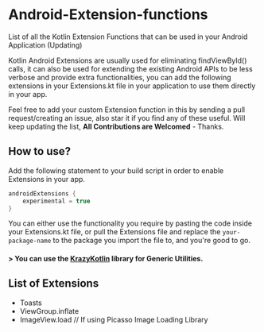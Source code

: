 # Android-Extension-functions
List of all the Kotlin Extension Functions that can be used in your Android Application (Updating)

Kotlin Android Extensions are usually used for eliminating findViewById() calls, it can also be used for extending the existing Android APIs to be less verbose and provide extra functionalities, you can add the following extensions in your Extensions.kt file in your application to use them directly in your app.

Feel free to add your custom Extension function in this by sending a pull request/creating an issue, also star it if you find any of these useful. Will keep updating the list, **All Contributions are Welcomed** - Thanks.

## How to use?
Add the following statement to your build script in order to enable Extensions in your app. 

```groovy
androidExtensions {
    experimental = true
}
```

You can either use the functionality you require by pasting the code inside your Extensions.kt file, or pull the Extensions file and replace the `your-package-name` to the package you import the file to, and you're good to go.

#### > You can use the [KrazyKotlin](https://github.com/vanshg/KrazyKotlin "KrazyKotlin") library for Generic Utilities. ####


## List of Extensions
- Toasts
- ViewGroup.inflate
- ImageView.load // If using Picasso Image Loading Library
